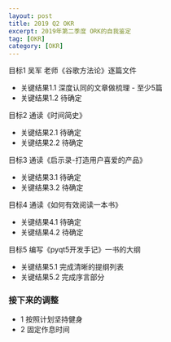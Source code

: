 ```yaml
---
layout: post
title: 2019 Q2 OKR
excerpt: 2019年第二季度 ORK的自我鉴定
tag: [OKR]
category: [OKR]
---
```


目标1 吴军 老师《谷歌方法论》逐篇文件
* 关键结果1.1 深度认同的文章做梳理 - 至少5篇
* 关键结果1.2 待确定

目标2 通读《时间简史》
* 关键结果2.1 待确定
* 关键结果2.2 待确定

目标3 通读《启示录-打造用户喜爱的产品》
* 关键结果3.1 待确定
* 关键结果3.2 待确定

目标4 通读《如何有效阅读一本书》
* 关键结果4.1 待确定
* 关键结果4.2 待确定

目标5 编写《pyqt5开发手记》一书的大纲
* 关键结果5.1 完成清晰的提纲列表
* 关键结果5.2 完成序言部分

### 接下来的调整

* 1 按照计划坚持健身
* 2 固定作息时间
